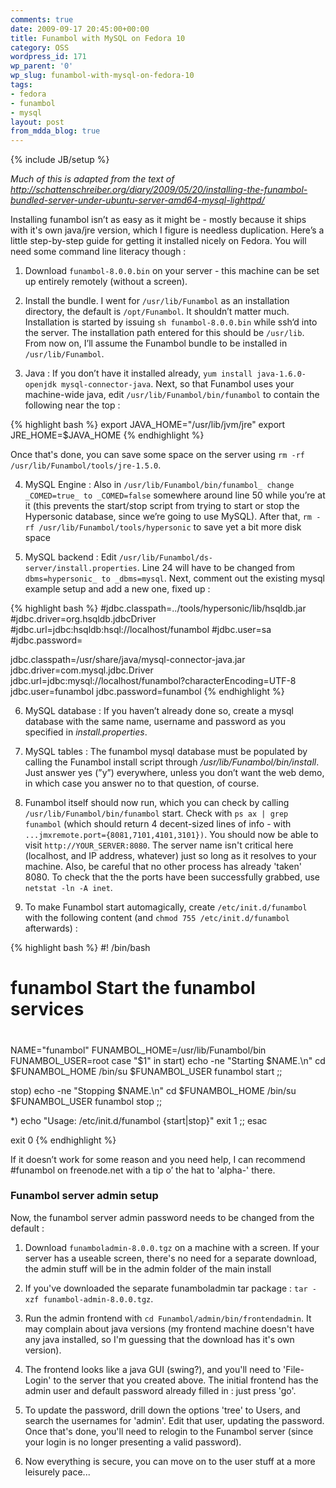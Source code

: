 ```yaml
---
comments: true
date: 2009-09-17 20:45:00+00:00
title: Funambol with MySQL on Fedora 10
category: OSS
wordpress_id: 171
wp_parent: '0'
wp_slug: funambol-with-mysql-on-fedora-10
tags:
- fedora
- funambol
- mysql
layout: post
from_mdda_blog: true
---
```

{% include JB/setup %}


_Much of this is adapted from the text of http://schattenschreiber.org/diary/2009/05/20/installing-the-funambol-bundled-server-under-ubuntu-server-amd64-mysql-lighttpd/_

Installing funambol isn’t as easy as it might be - mostly because it ships with it's own java/jre version, which I figure is needless duplication.  Here’s a little step-by-step guide for getting it installed nicely on Fedora.  You will need some command line literacy though :



	
  1. Download `funambol-8.0.0.bin` on your server - this machine can be set up entirely remotely (without a screen).

	
  2. Install the bundle. I went for `/usr/lib/Funambol` as an installation directory, the default is `/opt/Funambol`. It shouldn’t matter much. Installation is started by issuing `sh funambol-8.0.0.bin` while ssh‘d into the server.  The installation path entered for this should be `/usr/lib`.  From now on, I’ll assume the Funambol bundle to be installed in `/usr/lib/Funambol`.

	
  3. Java : If you don’t have it installed already, `yum install java-1.6.0-openjdk mysql-connector-java`.  Next, so that Funambol uses your machine-wide java, edit `/usr/lib/Funambol/bin/funambol` to contain the following near the top :

{% highlight bash %}
export JAVA_HOME="/usr/lib/jvm/jre"
export JRE_HOME=$JAVA_HOME
{% endhighlight %}

Once that's done, you can save some space on the server using `rm -rf /usr/lib/Funambol/tools/jre-1.5.0`.

	
  4. MySQL Engine : Also in  `/usr/lib/Funambol/bin/funambol_ change _COMED=true_ to _COMED=false` somewhere around line 50 while you’re at it (this prevents the start/stop script from trying to start or stop the Hypersonic database, since we’re going to use MySQL).  After that, `rm -rf /usr/lib/Funambol/tools/hypersonic` to save yet a bit more disk space

	
  5. MySQL backend : Edit `/usr/lib/Funambol/ds-server/install.properties`.  Line 24 will have to be changed from `dbms=hypersonic_ to _dbms=mysql`.  Next, comment out the existing mysql example setup and add a new one, fixed up :

{% highlight bash %}
#jdbc.classpath=../tools/hypersonic/lib/hsqldb.jar
#jdbc.driver=org.hsqldb.jdbcDriver
#jdbc.url=jdbc:hsqldb:hsql://localhost/funambol
#jdbc.user=sa
#jdbc.password=

jdbc.classpath=/usr/share/java/mysql-connector-java.jar
jdbc.driver=com.mysql.jdbc.Driver
jdbc.url=jdbc:mysql://localhost/funambol?characterEncoding=UTF-8
jdbc.user=funambol
jdbc.password=funambol
{% endhighlight %}


	
  6. MySQL database : If you haven’t already done so, create a mysql database with the same name, username and password as you specified in _install.properties_.

	
  7. MySQL tables : The funambol mysql database must be populated by calling the Funambol install script through _/usr/lib/Funambol/bin/install_.  Just answer yes (”y”) everywhere, unless you don’t want the web demo, in which case you answer no to that question, of course.

	
  8. Funambol itself should now run, which you can check by calling `/usr/lib/Funambol/bin/funambol` start. Check with `ps ax | grep funambol` (which should return 4 decent-sized lines of info - with `...jmxremote.port={8081,7101,4101,3101})`. You should now be able to visit `http://YOUR_SERVER:8080`.  The server name isn't critical here (localhost, and IP address, whatever) just so long as it resolves to your machine.  Also, be careful that no other process has already 'taken' 8080.  To check that the the ports have been successfully grabbed, use `netstat -ln -A inet`.



  9. To make Funambol start automagically, create `/etc/init.d/funambol` with the following content (and `chmod 755 /etc/init.d/funambol` afterwards) :

{% highlight bash %}
#! /bin/bash
#
# funambol   Start the funambol services
#
NAME="funambol"
FUNAMBOL_HOME=/usr/lib/Funambol/bin
FUNAMBOL_USER=root
case "$1" in
start)
echo -ne "Starting $NAME.\n"
cd $FUNAMBOL_HOME
/bin/su $FUNAMBOL_USER funambol start
;;

stop)
echo -ne "Stopping $NAME.\n"
cd $FUNAMBOL_HOME
/bin/su $FUNAMBOL_USER funambol stop
;;

*)
echo "Usage: /etc/init.d/funambol {start|stop}"
exit 1
;;
esac

exit 0
{% endhighlight %}

If it doesn’t work for some reason and you need help, I can recommend #funambol on freenode.net with a tip o’ the hat to 'alpha-' there.



### Funambol server admin setup


Now, the funambol server admin password needs to be changed from the default :



	
  1. Download `funamboladmin-8.0.0.tgz` on a machine with a screen.  If your server has a useable screen, there's no need for a separate download, the admin stuff will be in the admin folder of the main install

	
  2. If you've downloaded the separate funamboladmin tar package : `tar -xzf funambol-admin-8.0.0.tgz`.

	
  3. Run the admin frontend with `cd Funambol/admin/bin/frontendadmin`.  It may complain about java versions (my frontend machine doesn't have any java installed, so I'm guessing that the download has it's own version).

	
  4. The frontend looks like a java GUI (swing?), and you'll need to 'File-Login' to the server that you created above.  The initial frontend has the admin user and default password already filled in : just press 'go'.

	
  5. To update the password, drill down the options 'tree' to Users, and search the usernames for 'admin'.  Edit that user, updating the password.  Once that's done, you'll need to relogin to the Funambol server (since your login is no longer presenting a valid password).

	
  6. Now everything is secure, you can move on to the user stuff at a more leisurely pace...



